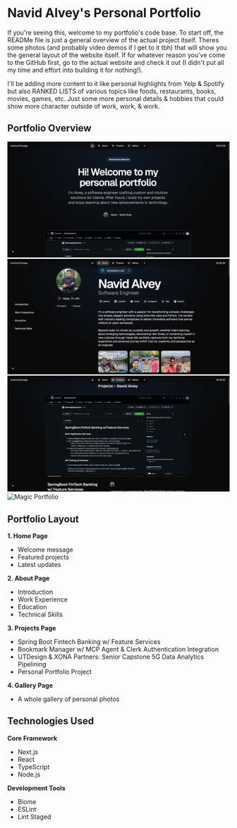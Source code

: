 # Navid Alvey's Personal Portfolio

If you're seeing this, welcome to my portfolio's code base. To start off, the READMe file is just a general overview of the actual project itself. Theres some photos (and probably video demos if I get to it tbh) that will show you the general layout of the website itself. If for whatever reason you've come to the GitHub first, go to the actual website and check it out (I didn't put all my time and effort into building it for nothing!). 

I'll be adding more content to it like personal highlights from Yelp & Spotify but also RANKED LISTS of various topics like foods, restaurants, books, movies, games, etc. Just some more personal details & hobbies that could show more character outside of work, work, & work.

## Portfolio Overview
![Magic Portfolio](public/images/og/Home-Page.png)
![Magic Portfolio](public/images/og/About-Page.png)
![Magic Portfolio](public/images/og/Projects-Page.png)
![Magic Portfolio](public/images/og/Gallery-Page.png)

## Portfolio Layout

**1. Home Page**
- Welcome message
- Featured projects
- Latest updates

**2. About Page**
- Introduction
- Work Experience
- Education
- Technical Skills

**3. Projects Page**
- Spring Boot Fintech Banking w/ Feature Services
- Bookmark Manager w/ MCP Agent & Clerk Authentication Integration
- UTDesign & XONA Partners: Senior Capstone 5G Data Analytics Pipelining
- Personal Portfolio Project

**4. Gallery Page**
- A whole gallery of personal photos

## Technologies Used
**Core Framework**
- Next.js
- React
- TypeScript
- Node.js

**Development Tools**
- Biome
- ESLint
- Lint Staged